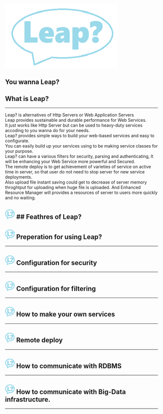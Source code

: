 
![leap-logo](./img/leap.png)

## You wanna Leap?

## What is Leap?
---
Leap? is alternatives of Http Servers or Web Application Servers  
Leap provides sustainable and durable performance for Web Services.  
It just works like Http Server but can be used to heavy-duty services accoding to you wanna do for your needs.  
Leap? provides simple ways to build your web-based services and easy to configurate.  
You can easily build up your services using to be making service classes for your purpose.  
Leap? can have a various filters for security, parsing and authenticating, It will be enhancing your Web Service more powerful and Secured.  
The remote deploy is to get achievement of varieties of service on active time in server, so that user do not need to stop server for new service deployments.  
Also upload file instant saving could get to decrease of server memory throghtput for uploading when huge file is uploaded.
And Enhanced Resource Manager will provides a resources of server to users more quickly and no waiting.

![](./img/logo32.png) ## Feathres of Leap?
---

## ![](./img/logo32.png) Preperation for using Leap?
---

## ![](./img/logo32.png) Configuration for security
---

## ![](./img/logo32.png) Configuration for filtering
---

## ![](./img/logo32.png) How to make your own services
---

## ![](./img/logo32.png) Remote deploy 
---

## ![](./img/logo32.png) How to communicate with RDBMS
---

## ![](./img/logo32.png) How to communicate with Big-Data infrastructure.
---


